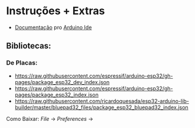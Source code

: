 # Instruções + Extras

+ [Documentação](https://www.arduino.cc/reference/pt/) pro [Arduino Ide](https://www.arduino.cc/en/software)
## Bibliotecas:
### De Placas:

+ https://raw.githubusercontent.com/espressif/arduino-esp32/gh-pages/package_esp32_dev_index.json
+ https://raw.githubusercontent.com/espressif/arduino-esp32/gh-pages/package_esp32_index.json
+ https://raw.githubusercontent.com/ricardoquesada/esp32-arduino-lib-builder/master/bluepad32_files/package_esp32_bluepad32_index.json

Como Baixar:
_File_ -> _Preferences_ -> 
